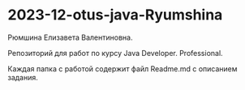 # 2023-12-otus-java-Ryumshina
Рюмшина Елизавета Валентиновна. 

Репозиторий для работ по курсу Java Developer. Professional.

Каждая папка с работой содержит файл Readme.md с описанием задания.
